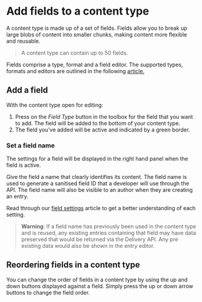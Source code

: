 # Add fields to a content type
A content type is made up of a set of fields. Fields allow you to break up large blobs of content into smaller chunks, making content more flexible and reusable.

> A content type can contain up to 50 fields.

Fields comprise a type, format and a field editor. The supported types, formats and editors are outlined in the following [article.](/content-types/field-editors/README.md)

## Add a field
With the content type open for editing:

1. Press on the *Field Type* button in the toolbox for the field that you want to add. The field will be added to the bottom of your content type.
2. The field you've added will be active and indicated by a green border.

### Set a field name
The settings for a field will be displayed in the right hand panel when the field is active.

Give the field a name that clearly identifies its content. The field name is used to generate a sanitised field ID that a developer will use through the API. The field name will also be visible to an author when they are creating an entry.

Read through our [field settings](/content-types/field-settings.md) article to get a better understanding of each setting.

> **Warning**: If a field name has previously been used in the content type and is reused, any existing entries containing that field may have data preserved that would be returned via the Delivery API. Any pre existing data would also be shown in the entry editor.

## Reordering fields in a content type
You can change the order of fields in a content type by using the up and down buttons displayed against a field. Simply press the up or down arrow buttons to change the field order.
